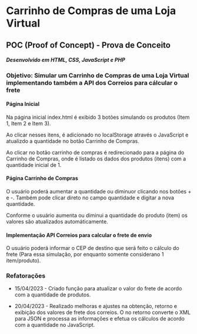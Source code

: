 # Carrinho de Compras de uma Loja Virtual
## POC (Proof of Concept) - Prova de Conceito
##### Desenvolvido em HTML, CSS, JavaScript e PHP
### Objetivo: Simular um Carrinho de Compras de uma Loja Virtual implementando também a API dos Correios para cálcular o frete


#### Página Inicial
Na página inicial index.html é exibido 3 botões simulando os produtos (Item 1, Item 2 e Item 3).

Ao clicar nesses itens, é adicionado no localStorage através o JavaScript e atualizdo a quantidade no botão Carrinho de Compras.

Ao clicar no botão carrinho de compras é redirecionado para a página do Carrinho de Compras, onde é listado os dados dos produtos (itens) com a quantidade inicial de 1. 

#### Página Carrinho de Compras
O usuário poderá aumentar a quantidade ou diminuor clicando nos botões + e -. Também pode clicar direto no campo quantidade e digitar a nova quantidade.

Conforme o usuário aumenta ou diminui a quantidade do produto (item) os valores são atualizados automáticamente.

#### Implementação API Correios para calcular o frete de envio
O usuário poderá informar o CEP de destino que será feito o cálculo do frete (Para essa simulação, por enquanto somente considerano 1 item/produto).

### Refatorações
- 15/04/2023 - Criado função para atualizar o valor do frete de acordo com a quantidade de produtos.

- 20/04/2023 - Realizado melhoras e ajustes na obtenção, retorno e exibição dos valores de frete dos correios. O no retorno converte o XML para JSON e processa as informações e efetua os cálculos de acordo com a quantidade no JavaScript.
